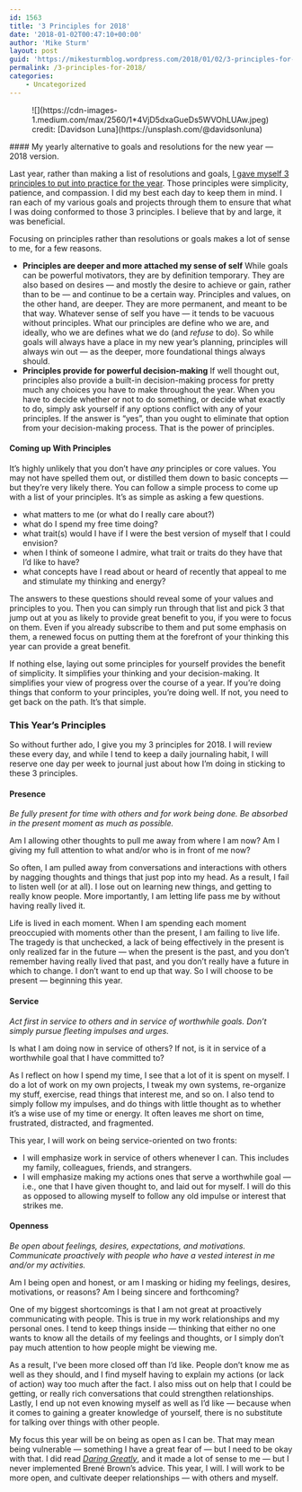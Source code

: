 ```yaml
---
id: 1563
title: '3 Principles for 2018'
date: '2018-01-02T00:47:10+00:00'
author: 'Mike Sturm'
layout: post
guid: 'https://mikesturmblog.wordpress.com/2018/01/02/3-principles-for-2018/'
permalink: /3-principles-for-2018/
categories:
    - Uncategorized
---
```


<figure class="wp-caption">![](https://cdn-images-1.medium.com/max/2560/1*4VjD5dxaGueDs5WVOhLUAw.jpeg)<figcaption class="wp-caption-text">credit: [Davidson Luna](https://unsplash.com/@davidsonluna)</figcaption></figure>#### My yearly alternative to goals and resolutions for the new year — 2018 version.

Last year, rather than making a list of resolutions and goals, [I gave myself 3 principles to put into practice for the year](https://medium.com/personal-growth/3-principles-for-2017-750bcbe2a5fe). Those principles were simplicity, patience, and compassion. I did my best each day to keep them in mind. I ran each of my various goals and projects through them to ensure that what I was doing conformed to those 3 principles. I believe that by and large, it was beneficial.

Focusing on principles rather than resolutions or goals makes a lot of sense to me, for a few reasons.

- **Principles are deeper and more attached my sense of self** While goals can be powerful motivators, they are by definition temporary. They are also based on desires — and mostly the desire to achieve or gain, rather than to be — and continue to be a certain way. Principles and values, on the other hand, are deeper. They are more permanent, and meant to be that way. Whatever sense of self you have — it tends to be vacuous without principles. What our principles are define who we are, and ideally, who we are defines what we do (and *refuse* to do). So while goals will always have a place in my new year’s planning, principles will always win out — as the deeper, more foundational things always should.
- **Principles provide for powerful decision-making** If well thought out, principles also provide a built-in decision-making process for pretty much any choices you have to make throughout the year. When you have to decide whether or not to do something, or decide what exactly to do, simply ask yourself if any options conflict with any of your principles. If the answer is “yes”, than you ought to eliminate that option from your decision-making process. That is the power of principles.

#### Coming up With Principles

It’s highly unlikely that you don’t have *any* principles or core values. You may not have spelled them out, or distilled them down to basic concepts — but they’re very likely there. You can follow a simple process to come up with a list of your principles. It’s as simple as asking a few questions.

- what matters to me (or what do I really care about?)
- what do I spend my free time doing?
- what trait(s) would I have if I were the best version of myself that I could envision?
- when I think of someone I admire, what trait or traits do they have that I’d like to have?
- what concepts have I read about or heard of recently that appeal to me and stimulate my thinking and energy?

The answers to these questions should reveal some of your values and principles to you. Then you can simply run through that list and pick 3 that jump out at you as likely to provide great benefit to you, if you were to focus on them. Even if you already subscribe to them and put some emphasis on them, a renewed focus on putting them at the forefront of your thinking this year can provide a great benefit.

If nothing else, laying out some principles for yourself provides the benefit of simplicity. It simplifies your thinking and your decision-making. It simplifies your view of progress over the course of a year. If you’re doing things that conform to your principles, you’re doing well. If not, you need to get back on the path. It’s that simple.

### This Year’s Principles

So without further ado, I give you my 3 principles for 2018. I will review these every day, and while I tend to keep a daily journaling habit, I will reserve one day per week to journal just about how I’m doing in sticking to these 3 principles.

#### Presence

*Be fully present for time with others and for work being done. Be absorbed in the present moment as much as possible.*

Am I allowing other thoughts to pull me away from where I am now? Am I giving my full attention to what and/or who is in front of me now?

So often, I am pulled away from conversations and interactions with others by nagging thoughts and things that just pop into my head. As a result, I fail to listen well (or at all). I lose out on learning new things, and getting to really know people. More importantly, I am letting life pass me by without having really lived it.

Life is lived in each moment. When I am spending each moment preoccupied with moments other than the present, I am failing to live life. The tragedy is that unchecked, a lack of being effectively in the present is only realized far in the future — when the present is the past, and you don’t remember having really lived that past, and you don’t really have a future in which to change. I don’t want to end up that way. So I will choose to be present — beginning this year.

#### Service

*Act first in service to others and in service of worthwhile goals. Don’t simply pursue fleeting impulses and urges.*

Is what I am doing now in service of others? If not, is it in service of a worthwhile goal that I have committed to?

As I reflect on how I spend my time, I see that a lot of it is spent on myself. I do a lot of work on my own projects, I tweak my own systems, re-organize my stuff, exercise, read things that interest me, and so on. I also tend to simply follow my impulses, and do things with little thought as to whether it’s a wise use of my time or energy. It often leaves me short on time, frustrated, distracted, and fragmented.

This year, I will work on being service-oriented on two fronts:

- I will emphasize work in service of others whenever I can. This includes my family, colleagues, friends, and strangers.
- I will emphasize making my actions ones that serve a worthwhile goal — i.e., one that I have given thought to, and laid out for myself. I will do this as opposed to allowing myself to follow any old impulse or interest that strikes me.

#### Openness

*Be open about feelings, desires, expectations, and motivations. Communicate proactively with people who have a vested interest in me and/or my activities.*

Am I being open and honest, or am I masking or hiding my feelings, desires, motivations, or reasons? Am I being sincere and forthcoming?

One of my biggest shortcomings is that I am not great at proactively communicating with people. This is true in my work relationships and my personal ones. I tend to keep things inside — thinking that either no one wants to know all the details of my feelings and thoughts, or I simply don’t pay much attention to how people might be viewing me.

As a result, I’ve been more closed off than I’d like. People don’t know me as well as they should, and I find myself having to explain my actions (or lack of action) way too much after the fact. I also miss out on help that I could be getting, or really rich conversations that could strengthen relationships. Lastly, I end up not even knowing myself as well as I’d like — because when it comes to gaining a greater knowledge of yourself, there is no substitute for talking over things with other people.

My focus this year will be on being as open as I can be. That may mean being vulnerable — something I have a great fear of — but I need to be okay with that. I did read [*Daring Greatly*](https://www.amazon.com/s/?ie=UTF8&keywords=daring+greatly&tag=googhydr-20&index=aps&hvadid=241625879483&hvpos=1t1&hvnetw=g&hvrand=11512765273550593323&hvpone=&hvptwo=&hvqmt=e&hvdev=c&hvdvcmdl=&hvlocint=&hvlocphy=9021874&hvtargid=aud-395862694963:kwd-38368459832&ref=pd_sl_mrh9614bn_e), and it made a lot of sense to me — but I never implemented Brené Brown’s advice. This year, I will. I will work to be more open, and cultivate deeper relationships — with others and myself.